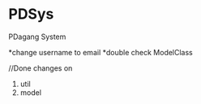 # PDSys
PDagang System

*change username to email
*double check ModelClass

//Done changes on
1) util
2) model
